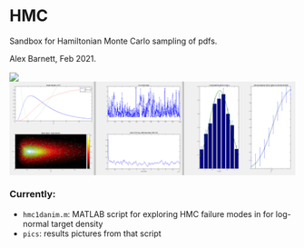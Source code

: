 # HMC

Sandbox for Hamiltonian Monte Carlo sampling of pdfs.

Alex Barnett, Feb 2021.

<img align="center" src="pics/hmc1d_leapfrog_phasespace.png.png" width=400>

<img align="center" src="pics/hmc1d_s0.7_eps0.05_L100_N1e3.png" width=800>


### Currently:

* `hmc1danim.m`: MATLAB script for exploring HMC failure modes in for log-normal target density
* `pics`: results pictures from that script

